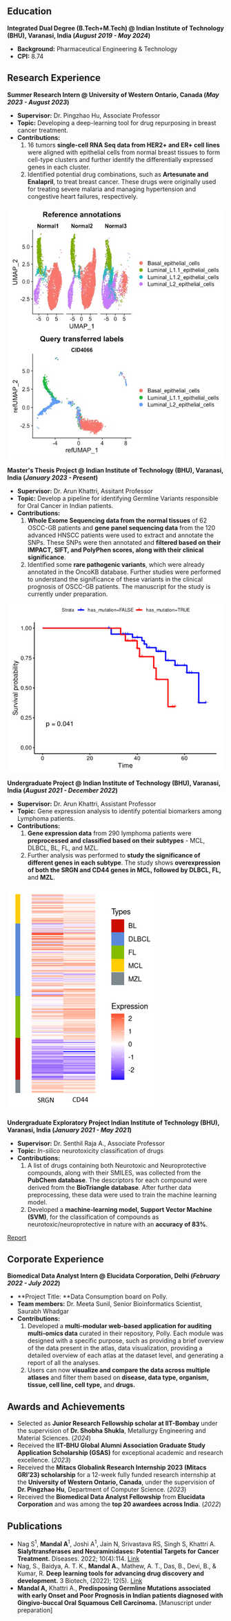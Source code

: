 ## **Education**  
**Integrated Dual Degree (B.Tech+M.Tech) @ Indian Institute of Technology (BHU), Varanasi, India (_August 2019 - May 2024_)**  
- **Background:** Pharmaceutical Engineering & Technology  
- **CPI:** 8.74   

## **Research Experience**  
**Summer Research Intern @ University of Western Ontario, Canada (_May 2023 - August 2023_)** 
- **Supervisor:** Dr. Pingzhao Hu, Associate Professor
- **Topic:** Developing a deep-learning tool for drug repurposing in breast cancer treatment.   
- **Contributions:**  
  1. 16 tumors **single-cell RNA Seq data from HER2+ and ER+ cell lines** were aligned with epithelial cells from normal breast tissues to form cell-type clusters and further identify the differentially expressed genes in each cluster.  
  2. Identified potential drug combinations, such as **Artesunate and Enalapril**, to treat breast cancer. These drugs were originally used for treating severe malaria and managing hypertension and congestive heart failures, respectively.  

![Alignment of RNA-Seq data of tumor cells with the normal epithelial cells to form cell clusters](/asset/img/UWO.jpg)  

**Master's Thesis Project @ Indian Institute of Technology (BHU), Varanasi, India (_January 2023 - Present_)**  
- **Supervisor:** Dr. Arun Khattri, Assitant Professor  
- **Topic:** Develop a pipeline for identifying Germline Variants responsible for Oral Cancer in Indian patients.
- **Contributions:**  
  1. **Whole Exome Sequencing data from the normal tissues** of 62 OSCC-GB patients and **gene panel sequencing data** from the 120 advanced HNSCC patients were used to extract and annotate the SNPs. These SNPs were then annotated and **filtered based on their IMPACT, SIFT, and PolyPhen scores, along with their clinical significance**.  
  2. Identified some **rare pathogenic variants**, which were already annotated in the OncoKB database. Further studies were performed to understand the significance of these variants in the clinical prognosis of OSCC-GB patients. The manuscript for the study is currently under preparation.  

![Survival Analysis](/asset/img/Survival.jpg)  

**Undergraduate Project @ Indian Institute of Technology (BHU), Varanasi, India (_August 2021 - December 2022_)**  
- **Supervisor:** Dr. Arun Khattri, Assistant Professor  
- **Topic:** Gene expression analysis to identify potential biomarkers among Lymphoma patients.  
- **Contributions:**  
  1. **Gene expression data** from 290 lymphoma patients were **preprocessed and classified based on their subtypes** - MCL, DLBCL, BL, FL, and MZL.  
  2. Further analysis was performed to **study the significance of different genes in each subtype**. The study shows **overexpression of both the SRGN and CD44 genes in MCL, followed by DLBCL, FL,** and **MZL**.  

![SRGN vs. CD44](/asset/img/srgn_cd44.png)

**Undergraduate Exploratory Project Indian Institute of Technology (BHU), Varanasi, India (_January 2021 - May 2021_)**  
- **Supervisor:** Dr. Senthil Raja A., Associate Professor
- **Topic:** _In-silico_ neurotoxicity classification of drugs
- **Contributions:**  
  1. A list of drugs containing both Neurotoxic and Neuroprotective compounds, along with their SMILES, was collected from the **PubChem database**. The descriptors for each compound were derived from the **BioTriangle database**. After further data preprocessing, these data were used to train the machine learning model.
  2. Developed a **machine-learning model, Support Vector Machine (SVM)**, for the classification of compounds as neurotoxic/neuroprotective in nature with an **accuracy of 83%**.

[Report](/asset/img/Exploratory.pdf)


## **Corporate Experience**  
**Biomedical Data Analyst Intern @ Elucidata Corporation, Delhi (_February 2022 - July 2022_)**  
- **Project Title: **Data Consumption board on Polly.  
- **Team members:** Dr. Meeta Sunil, Senior Bioinformatics Scientist, Saurabh Whadgar  
- **Contributions:**  
  1. Developed a **multi-modular web-based application for auditing multi-omics data** curated in their repository, Polly. Each module was designed with a specific purpose, such as providing a brief overview of the data present in the atlas, data visualization, providing a detailed overview of each atlas at the dataset level, and generating a report of all the analyses.  
  2. Users can now **visualize and compare the data across multiple atlases** and filter them based on **disease, data type, organism, tissue, cell line, cell type,** and **drugs.**  

## **Awards and Achievements**  
- Selected as **Junior Research Fellowship scholar at IIT-Bombay** under the supervision of **Dr. Shobha Shukla**, Metallurgy Engineering and Material Sciences. (_2024_)  
- Received the **IIT-BHU Global Alumni Association Graduate Study Application Scholarship (GSAS)** for exceptional academic and research excellence. (_2023_)  
- Received the **Mitacs Globalink Research Internship 2023 (Mitacs GRI’23) scholarship** for a 12-week fully funded research internship at the **University of Western Ontario, Canada**, under the supervision of **Dr. Pingzhao Hu**, Department of Computer Science. (_2023_)  
- Received the **Biomedical Data Analyst Fellowship** from **Elucidata Corporation** and was among the **top 20 awardees across India**. (_2022_)


## **Publications**  
- Nag S<sup>1</sup>, **Mandal A**<sup>1</sup>, Joshi A<sup>1</sup>, Jain N, Srivastava RS, Singh S, Khattri A. **Sialyltransferases and Neuraminidases: Potential Targets for Cancer Treatment.** Diseases. 2022; 10(4):114. [Link](https://doi.org/10.3390/diseases10040114)    
- Nag, S., Baidya, A. T. K., **Mandal A.**, Mathew, A. T., Das, B., Devi, B., & Kumar, R. **Deep learning tools for advancing drug discovery and development.** 3 Biotech, (2022); 12(5).
  [Link](https://doi.org/10.1007/s13205-022-03165-8)  
- **Mandal A,** Khattri A., **Predisposing Germline Mutations associated with early Onset and Poor Prognosis in Indian patients diagnosed with Gingivo-buccal Oral Squamous Cell Carcinoma.** [Manuscript under preparation]

